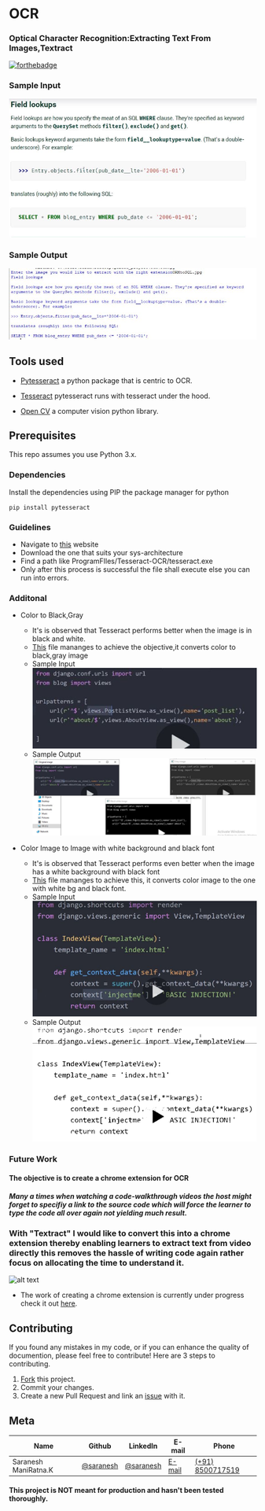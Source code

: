 # OCR
### Optical Character Recognition:Extracting Text From Images,Textract


[![forthebadge](https://forthebadge.com/images/badges/made-with-python.svg)](https://forthebadge.com)

### Sample Input
![alt text](https://github.com/sarnesh444/OCR/blob/master/ORMtoSQL.JPG)

### Sample Output
![alt text](https://github.com/sarnesh444/OCR/blob/master/output.JPG)

## Tools used

* [Pytesseract](https://pypi.org/project/pytesseract/) a python package that is centric to OCR.

* [Tesseract](https://github.com/UB-Mannheim/tesseract/wiki) pytesseract runs with tesseract under the hood.

* [Open CV](https://opencv.org/) a computer vision python library.

## Prerequisites

This repo assumes you use Python 3.x.

### Dependencies
Install the dependencies using PIP the package manager for python

```
pip install pytesseract
```

### Guidelines
* Navigate to [this](https://github.com/UB-Mannheim/tesseract/wiki) website
* Download the one that suits your sys-architecture
* Find a path like ProgramFIles/Tesseract-OCR/tesseract.exe
* Only after this process is successful the file shall execute else you can run into errors.


### Additonal

* Color to Black,Gray
  * It's is observed that Tesseract performs better when the image is in black and white.
  * [This](https://github.com/sarnesh444/OCR/blob/master/color_to_bq.py) file mananges to achieve the objective,it converts color to black,gray image
  * Sample Input
  ![alt text](https://github.com/sarnesh444/OCR/blob/master/test.JPG)
  * Sample Output
  ![alt text](https://github.com/sarnesh444/OCR/blob/master/colors.JPG)
  
  
* Color Image to Image with white background and black font
  * It's is observed that Tesseract performs even better when the image has a white background with black font
  * [This](https://github.com/sarnesh444/OCR/blob/master/change.py) file mananges to achieve this, it converts color image to the one with white bg and black font.
  * Sample Input
  ![alt text](https://github.com/sarnesh444/OCR/blob/master/cbv_template_contextdict.JPG)
  * Sample Output
  ![alt text](https://github.com/sarnesh444/OCR/blob/master/result.png)
  
### Future Work

#### The objective is to create a chrome extension for OCR
##### Many a times when watching a code-walkthrough videos the host might forget to specifiy a link to the source code which will force the learner to type the code all over again not yielding much result.

### With "Textract" I would like to convert this into a chrome extension thereby enabling learners to extract text from video directly this removes the hassle of writing code again rather focus on allocating the time to understand it.
![alt text](https://cdn.systweak.com/content/wp/systweakblogsnew/uploads_new/11-Best-Google-Chrome-Extensions-You-Must-Have.jpg)

* The work of creating a chrome extension is currently under progress check it out [here](https://github.com/sarnesh444/OCR/tree/master/OCRChrome).

## Contributing

If you found any mistakes in my code, or if you can enhance the quality of documention, please feel free to contribute!
Here are 3 steps to contributing.

1. [Fork](https://github.com/sarnesh444/IndianNumberPlateDetection/fork) this project.
2. Commit your changes.
3. Create a new Pull Request and link an [issue](https://github.com/sarnesh444/IndianNumberPlateDetection/issues/new) with it.

## Meta 

| Name | Github | LinkedIn | E-mail | Phone|
| --- | --- | --- | --- | --- |
| Saranesh ManiRatna.K | [@saranesh](https://github.com/sarnesh444) | [@saranesh](https://www.linkedin.com/in/saranesh-kanumuri-17a7a5181/) |[E-mail](mailto:sarnesh444@gmail.com) | [(+91) 8500717519](tel:+918500717519)

#### This project is NOT meant for production and hasn't been tested thoroughly.


